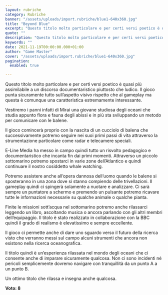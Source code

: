 ```yaml
---
layout: rubriche
category: Rubriche
banner: "/assets/uploads/import.rubriche/blue1-640x360.jpg"
title: "Beyond Blue"
excerpt: "Questo titolo molto particolare e per certi versi poetico è quasi più assimilabile a un discorso documentaristico piuttosto che ludico. Il gioco punta sicuramente tutto sull’aspetto visivo rispetto che al gameplay ma questa è comunque una caratteristica estremamente interessante. Vestiremo i panni infatti di Mirai una giovane studiosa degli oceani che studia appunto flora e [&hellip"
quote: ""
description: "Questo titolo molto particolare e per certi versi poetico è quasi più assimilabile a un discorso documentaristico piuttosto che ludico. Il gioco punta sicuramente tutto sull’aspetto visivo rispetto che al gameplay ma questa è comunque una caratteristica estremamente interessante. Vestiremo i panni infatti di Mirai una giovane studiosa degli oceani che studia appunto flora e [&hellip"
keywords: ""
date: 2021-11-19T00:00:00.000+01:00
author: "Game Master"
cover: "/assets/uploads/import.rubriche/blue1-640x360.jpg"
pagination:
  enabled: true

---
```


Questo titolo molto particolare e per certi versi poetico è quasi più assimilabile a un discorso documentaristico piuttosto che ludico. Il gioco punta sicuramente tutto sull’aspetto visivo rispetto che al gameplay ma questa è comunque una caratteristica estremamente interessante.

Vestiremo i panni infatti di Mirai una giovane studiosa degli oceani che studia appunto flora e fauna degli abissi e in più sta sviluppando un metodo per comunicare con le balene.

Il gioco comincerà proprio con la nascita di un cucciolo di balena che successivamente potremo seguire nei suoi primi passi di vita attraverso la strumentazione particolare come radar e telecamere speciali.

E-Line Media ha messo in campo quindi tutto un risvolto pedagogico e documentaristico che incanta fin dai primi momenti. Attraverso un piccolo sottomarino potremo spostarci in varie zone dell’Atlantico e quindi continuare il nostro cosiddetto whale watching.

Potremo assistere anche all’opera dannosa dell’uomo quando le balene si sposteranno in una zona dove si stanno compiendo delle trivellazioni. Il gameplay quindi ci spingerà solamente a nuotare e analizzare. Ci sarà sempre un puntatore a schermo e premendo un pulsante potremo ricavare tutte le informazioni necessarie su qualche animale o qualche pianta.

Finite le missioni sott’acqua nel sottomarino potremo anche rilassarci leggendo un libro, ascoltando musica o ancora parlando con gli altri membri dell’equipaggio. Il titolo è stato realizzato in collaborazione con la BBC quindi il grado di realismo è elevatissimo e sempre eccellente.

Il gioco ci permette anche di dare uno sguardo verso il futuro della ricerca visto che verranno messi sul campo alcuni strumenti che ancora non esistono nella ricerca oceanografica.

Il titolo quindi è un’esperienza rilassata nel mondo degli oceani che ci consente anche di imparare sicuramente qualcosa. Non ci sono incidenti né pericoli semplicemente dovremo navigare con tranquillità da un punto A a un punto B.

Un ottimo titolo che rilassa e insegna anche qualcosa.

**Voto: 8**